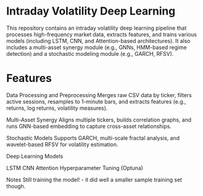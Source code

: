 # Intraday Volatility Deep Learning
This repository contains an intraday volatility deep learning pipeline that processes high-frequency market data, extracts features, and trains various models
(including LSTM, CNN, and Attention-based architectures).
It also includes a multi-asset synergy module (e.g., GNNs, HMM-based regime detection) and a stochastic modeling module (e.g., GARCH, RFSV).

# Features
Data Processing and Preprocessing
Merges raw CSV data by ticker, filters active sessions, resamples to 1-minute bars, and extracts features (e.g., returns, log returns, volatility measures).

Multi-Asset Synergy
Aligns multiple tickers, builds correlation graphs, and runs GNN-based embedding to capture cross-asset relationships.

Stochastic Models
Supports GARCH, multi-scale fractal analysis, and wavelet-based RFSV for volatility estimation.

Deep Learning Models

LSTM
CNN
Attention
Hyperparameter Tuning (Optuna)

Notes
Still training the model! - it did well a smaller sample training set though. 
